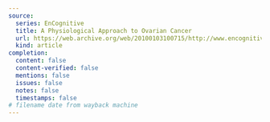 ```yaml
---
source:
  series: EnCognitive
  title: A Physiological Approach to Ovarian Cancer
  url: https://web.archive.org/web/20100103100715/http://www.encognitive.com/node/3675
  kind: article
completion:
  content: false
  content-verified: false
  mentions: false
  issues: false
  notes: false
  timestamps: false
# filename date from wayback machine
---
```

